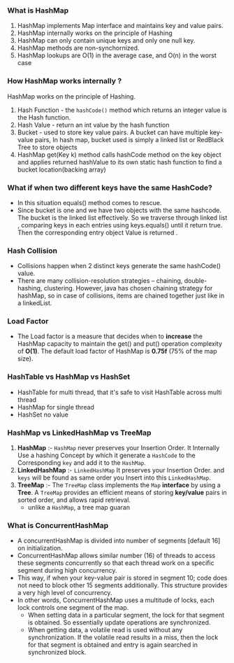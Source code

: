 ### What is HashMap
1.  HashMap implements Map interface and maintains key and value pairs.
2.  HashMap internally works on the principle of Hashing
3.  HashMap can only contain unique keys and only one null key.
4.  HashMap methods are non-synchornized.
5.  HashMap lookups are O(1) in the average case, and  O(n) in the worst case
### How HashMap works internally ?
HashMap works on the principle of Hashing.
1.  Hash Function - the `hashCode()` method which returns an integer value is the Hash function.
2.  Hash Value - return an int value by the hash function
3.  Bucket - used to store key value pairs. A bucket can have multiple key-value pairs, In hash map, bucket used is simply a linked list or RedBlack Tree to store objects
4. HashMap get(Key k) method calls hashCode method on the key object and applies returned hashValue to its own static hash function to find a bucket location(backing array)
### What if when two different keys have the same HashCode?
- In this situation equals() method comes to rescue.
- Since bucket is one and we have two objects with the same hashcode. The bucket is the linked list effectively. So we traverse through linked list , comparing keys in each entries using keys.equals() until it return true. Then the corresponding entry object Value is returned .
### Hash Collision
- Collisions happen when 2 distinct keys generate the same hashCode() value.
- There are many collision-resolution strategies – chaining, double-hashing, clustering. However, java has chosen chaining strategy for hashMap, so in case of collisions, items are chained together just like in a linkedList.
### Load Factor
- The Load factor is a measure that decides when to **increase** the HashMap capacity to maintain the get() and put() operation complexity of **O(1)**. The default load factor of HashMap is **0.75f** (75% of the map size).
### HashTable vs HashMap vs HashSet
- HashTable for multi thread, that it's safe to visit HashTable across multi thread
- HashMap for single thread
- HashSet no value
### HashMap vs LinkedHashMap vs TreeMap
1.  **HashMap**  :-  `HashMap`  never preserves your Insertion Order. It Internally Use a hashing Concept by which it generate a  `HashCode`  to the Corresponding  `key`  and add it to the  `HashMap`.
2.  **LinkedHashMap**  :-  `LinkedHashMap`  It preserves your Insertion Order. and  `keys`  will be found as same order you Insert into this  `LinkedHashMap`.
3.  **TreeMap**  :- The  `TreeMap`  class implements the  `Map`  **interface**  by using a  **Tree**. A  `TreeMap`  provides an efficient means of storing  **key/value**  pairs in sorted order, and allows rapid retrieval.
	- unlike a `HashMap`, a tree map guaran
### What is ConcurrentHashMap
- A concurrentHashMap is divided into number of segments [default 16] on initialization.
- ConcurrentHashMap allows similar number (16) of threads to access these segments concurrently so that each thread work on a specific segment during high concurrency.
- This way, if when your key-value pair is stored in segment 10; code does not need to block other 15 segments additionally. This structure provides a very high level of concurrency.
- In other words, ConcurrentHashMap uses a multitude of locks, each lock controls one segment of the map.
	- When setting data in a particular segment, the lock for that segment is obtained. So essentially update operations are synchronized.
	- When getting data, a volatile read is used without any synchronization. If the volatile read results in a miss, then the lock for that segment is obtained and entry is again searched in synchronized block.

<!--stackedit_data:
eyJoaXN0b3J5IjpbNDY1NDc2ODI1LDg5NDkwMjc3OV19
-->